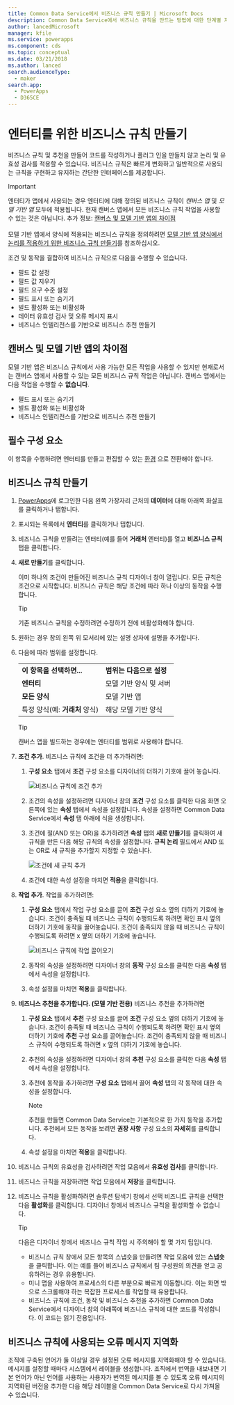 ```yaml
---
title: Common Data Service에서 비즈니스 규칙 만들기 | Microsoft Docs
description: Common Data Service에서 비즈니스 규칙을 만드는 방법에 대한 단계별 지침입니다.
author: lancedMicrosoft
manager: kfile
ms.service: powerapps
ms.component: cds
ms.topic: conceptual
ms.date: 03/21/2018
ms.author: lanced
search.audienceType:
  - maker
search.app:
  - PowerApps
  - D365CE
---
```


# <a name="create-a-business-rule-for-an-entity"></a>엔터티를 위한 비즈니스 규칙 만들기

비즈니스 규칙 및 추천을 만들어 코드를 작성하거나 플러그 인을 만들지 않고 논리 및 유효성 검사를 적용할 수 있습니다. 비즈니스 규칙은 빠르게 변화하고 일반적으로 사용되는 규칙을 구현하고 유지하는 간단한 인터페이스를 제공합니다.

> [!IMPORTANT]
> 엔터티가 앱에서 사용되는 경우 엔터티에 대해 정의된 비즈니스 규칙이 *캔버스 앱* 및 *모델 기반 앱* 모두에 적용됩니다. 현재 캔버스 앱에서 모든 비즈니스 규칙 작업을 사용할 수 있는 것은 아닙니다. 추가 정보: [캔버스 및 모델 기반 앱의 차이점](#differences-between-canvas-and-model-driven-apps)<br/><br/>
> 모델 기반 앱에서 양식에 적용되는 비즈니스 규칙을 정의하려면 [모델 기반 앱 양식에서 논리를 적용하기 위한 비즈니스 규칙 만들기](../model-driven-apps/create-business-rules-recommendations-apply-logic-form.md)를 참조하십시오.

조건 및 동작을 결합하여 비즈니스 규칙으로 다음을 수행할 수 있습니다.  
  
* 필드 값 설정  
* 필드 값 지우기  
* 필드 요구 수준 설정  
* 필드 표시 또는 숨기기  
* 빌드 활성화 또는 비활성화  
* 데이터 유효성 검사 및 오류 메시지 표시  
* 비즈니스 인텔리전스를 기반으로 비즈니스 추천 만들기  
  
## <a name="differences-between-canvas-and-model-driven-apps"></a>캔버스 및 모델 기반 앱의 차이점

모델 기반 앱은 비즈니스 규칙에서 사용 가능한 모든 작업을 사용할 수 있지만 현재로서는 캔버스 앱에서 사용할 수 있는 모든 비즈니스 규칙 작업은 아닙니다. 캔버스 앱에서는 다음 작업을 수행할 수 **없습니다**.

* 필드 표시 또는 숨기기  
* 빌드 활성화 또는 비활성화  
* 비즈니스 인텔리전스를 기반으로 비즈니스 추천 만들기  

## <a name="prerequisites"></a>필수 구성 요소
이 항목을 수행하려면 엔터티를 만들고 편집할 수 있는 [환경](../canvas-apps/working-with-environments.md) 으로 전환해야 합니다.

## <a name="create-a-business-rule"></a>비즈니스 규칙 만들기
  
1. [PowerApps](https://web.powerapps.com/?utm_source=padocs&utm_medium=linkinadoc&utm_campaign=referralsfromdoc)에 로그인한 다음 왼쪽 가장자리 근처의 **데이터**에 대해 아래쪽 화살표를 클릭하거나 탭합니다.

2. 표시되는 목록에서 **엔터티**를 클릭하거나 탭합니다.
  
3. 비즈니스 규칙을 만들려는 엔터티(예를 들어 **거래처** 엔터티)를 열고 **비즈니스 규칙** 탭을 클릭합니다.  

4. **새로 만들기**를 클릭합니다.  
  
    이미 하나의 조건이 만들어진 비즈니스 규칙 디자이너 창이 열립니다. 모든 규칙은 조건으로 시작합니다. 비즈니스 규칙은 해당 조건에 따라 하나 이상의 동작을 수행합니다.  

    > [!TIP]
    > 기존 비즈니스 규칙을 수정하려면 수정하기 전에 비활성화해야 합니다.  
  
5. 원하는 경우 창의 왼쪽 위 모서리에 있는 설명 상자에 설명을 추가합니다.
  
6. 다음에 따라 범위를 설정합니다.  
  
    |||  
    |-|-|  
    |**이 항목을 선택하면...**|**범위는 다음으로 설정**|  
    |**엔터티**|모델 기반 양식 및 서버|  
    |**모든 양식**|모델 기반 앱|  
    |특정 양식(예: **거래처** 양식)|해당 모델 기반 양식|  

    > [!TIP]
    > 캔버스 앱을 빌드하는 경우에는 엔터티를 범위로 사용해야 합니다.
  
7. **조건 추가**. 비즈니스 규칙에 조건을 더 추가하려면:  
  
    1. **구성 요소** 탭에서 **조건** 구성 요소를 디자이너의 더하기 기호에 끌어 놓습니다.  
  
        ![비즈니스 규칙에 조건 추가](./media/data-platform-cds-create-business-rule/add-condition-business-rule.png "비즈니스 규칙에 조건 추가")  
  
    2. 조건의 속성을 설정하려면 디자이너 창의 **조건** 구성 요소를 클릭한 다음 화면 오른쪽에 있는 **속성** 탭에서 속성을 설정합니다. 속성을 설정하면 Common Data Service에서 **속성** 탭 아래에 식을 생성합니다.  
  
    3. 조건에 절(AND 또는 OR)을 추가하려면 **속성** 탭의 **새로 만들기**를 클릭하여 새 규칙을 만든 다음 해당 규칙의 속성을 설정합니다. **규칙 논리** 필드에서 AND 또는 OR로 새 규칙을 추가할지 지정할 수 있습니다.  
  
        ![조건에 새 규칙 추가](./media/data-platform-cds-create-business-rule/add-new-rule-condition.png "조건에 새 규칙 추가")  
  
    4. 조건에 대한 속성 설정을 마치면 **적용**을 클릭합니다.  
  
8. **작업 추가**. 작업을 추가하려면:  
  
    1. **구성 요소** 탭에서 작업 구성 요소를 끌어 **조건** 구성 요소 옆의 더하기 기호에 놓습니다. 조건이 충족될 때 비즈니스 규칙이 수행되도록 하려면 확인 표시 옆의 더하기 기호에 동작을 끌어놓습니다. 조건이 충족되지 않을 때 비즈니스 규칙이 수행되도록 하려면 x 옆의 더하기 기호에 놓습니다.
  
        ![비즈니스 규칙에 작업 끌어오기](./media/data-platform-cds-create-business-rule/drag-an-action-business-rule.png "비즈니스 규칙에 작업 끌어오기")  
  
    2. 동작의 속성을 설정하려면 디자이너 창의 **동작** 구성 요소를 클릭한 다음 **속성** 탭에서 속성을 설정합니다.  
  
    3. 속성 설정을 마치면 **적용**을 클릭합니다.  
  
9. **비즈니스 추천을 추가합니다. (모델 기반 전용)** 비즈니스 추천을 추가하려면  
  
    1. **구성 요소** 탭에서 **추천** 구성 요소를 끌어 **조건** 구성 요소 옆의 더하기 기호에 놓습니다. 조건이 충족될 때 비즈니스 규칙이 수행되도록 하려면 확인 표시 옆의 더하기 기호에 **추천** 구성 요소를 끌어놓습니다. 조건이 충족되지 않을 때 비즈니스 규칙이 수행되도록 하려면 x 옆의 더하기 기호에 놓습니다.  
  
    2. 추천의 속성을 설정하려면 디자이너 창의 **추천** 구성 요소를 클릭한 다음 **속성** 탭에서 속성을 설정합니다.  
  
    3. 추천에 동작을 추가하려면 **구성 요소** 탭에서 끌어 **속성** 탭의 각 동작에 대한 속성을 설정합니다.  
  
        > [!NOTE]
        >  추천을 만들면 Common Data Service는 기본적으로 한 가지 동작을 추가합니다. 추천에서 모든 동작을 보려면 **권장 사항** 구성 요소의 **자세히**를 클릭합니다.  
  
    4. 속성 설정을 마치면 **적용**을 클릭합니다.  
  
10. 비즈니스 규칙의 유효성을 검사하려면 작업 모음에서 **유효성 검사**를 클릭합니다.  
  
11. 비즈니스 규칙을 저장하려면 작업 모음에서 **저장**을 클릭합니다.  
12. 비즈니스 규칙을 활성화하려면 솔루션 탐색기 창에서 선택 비즈니트 규칙을 선택한 다음 **활성화**를 클릭합니다. 디자이너 창에서 비즈니스 규칙을 활성화할 수 없습니다.  
  
    > [!TIP]
    >  다음은 디자이너 창에서 비즈니스 규칙 작업 시 주의해야 할 몇 가지 팁입니다.  
    >   
    > - 비즈니스 규칙 창에서 모든 항목의 스냅숏을 만들려면 작업 모음에 있는 **스냅숏**을 클릭합니다. 이는 예를 들어 비즈니스 규칙에서 팀 구성원의 의견을 얻고 공유하려는 경우 유용합니다.  
    > - 미니 맵을 사용하여 프로세스의 다른 부분으로 빠르게 이동합니다. 이는 화면 밖으로 스크롤해야 하는 복잡한 프로세스를 작업할 때 유용합니다.  
    > - 비즈니스 규칙에 조건, 동작 및 비즈니스 추천을 추가하면 Common Data Service에서 디자이너 창의 아래쪽에 비즈니스 규칙에 대한 코드를 작성합니다. 이 코드는 읽기 전용입니다.  
  
## <a name="localize-error-messages-used-in-business-rules"></a>비즈니스 규칙에 사용되는 오류 메시지 지역화  
 조직에 구축된 언어가 둘 이상일 경우 설정된 오류 메시지를 지역화해야 할 수 있습니다. 메시지를 설정할 때마다 시스템에서 레이블을 생성합니다. 조직에서 번역을 내보내면 기본 언어가 아닌 언어를 사용하는 사용자가 번역된 메시지를 볼 수 있도록 오류 메시지의 지역화된 버전을 추가한 다음 해당 레이블을 Common Data Service로 다시 가져올 수 있습니다.  
  
